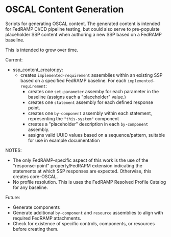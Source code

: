 # OSCAL Content Generation
Scripts for generating OSCAL content.
The generated content is intended for FedRAMP CI/CD pipeline testing, but could also serve to pre-populate placeholder SSP content when authoring a new SSP based on a FedRAMP baseline.

This is intended to grow over time. 

Current:
- ssp_content_creator.py: 
  - creates `implemented-requirement` assemblies within an existing SSP based on a specified FedRAMP baseline. For each `implemented-requirement`:
    - creates one `set-parameter` assemby for each parameter in the baseline (assigns each a "placeholder" value.)
    - creates one `statement` assembly for each defined response point.
    - creates one `by-component` assembly within each statement, representing the `"this-system"` component 
    - creates a "placeholder" description in each `by-component` assembly.
    - assigns valid UUID values based on a sequence/pattern, suitable for use in example documentation

NOTES: 
- The only FedRAMP-specific aspect of this work is the use of the "response-point" property/FedRAPM extension indicating the statements at which SSP responses are expected. Otherwise, this creates core-OSCAL.
- No profile resolution. This is uses the FedRAMP Resolved Profile Catalog for any baseline. 

Future:
- Generate components
- Generate additional `by-component` and `resource` assemblies to align with required FedRAMP attachments.
- Check for existence of specific controls, components, or resources before creating them. 


